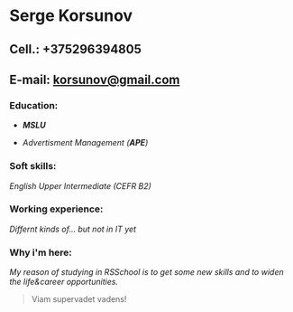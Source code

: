 # Serge Korsunov
## Cell.: +375296394805
## E-mail: korsunov@gmail.com 

### **Education**: 
* _**MSLU**_

* _Advertisment Management (**APE**)_
### **Soft skills:**
_English Upper Intermediate (CEFR B2)_

### **Working experience:**
*Differnt kinds of... but not in IT yet*

### **Why i'm here:**
 _My reason of studying in RSSchool is to get some new skills and to widen the life&career opportunities._
 >Viam supervadet vadens!
